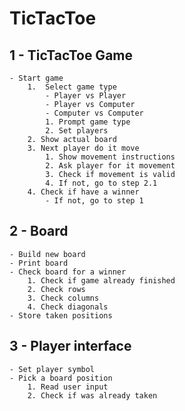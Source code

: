 # TicTacToe

## 1 - TicTacToe Game

    - Start game
        1.  Select game type
            - Player vs Player
            - Player vs Computer
            - Computer vs Computer
            1. Prompt game type
            2. Set players
        2. Show actual board
        3. Next player do it move
            1. Show movement instructions
            2. Ask player for it movement
            3. Check if movement is valid
            4. If not, go to step 2.1
        4. Check if have a winner
            - If not, go to step 1

## 2 - Board

    - Build new board
    - Print board
    - Check board for a winner
        1. Check if game already finished
        2. Check rows
        3. Check columns
        4. Check diagonals
    - Store taken positions

## 3 - Player interface

    - Set player symbol
    - Pick a board position
        1. Read user input
        2. Check if was already taken
